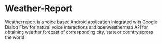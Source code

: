 # Weather-Report
Weather report is a voice based Android application integrated with Google Dialog Flow for natural voice interactions and openweathermap API for obtaining weather forecast of corresponding city, state or country across the world
